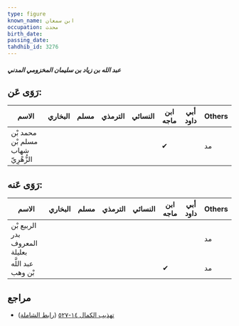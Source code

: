 ```yaml
---
type: figure
known_name: ابن سمعان
occupation: محدث
birth_date:
passing_date:
tahdhib_id: 3276
---
```

##### عبد الله بن زياد بن سليمان المخزومي المدني

## رَوَى عَن:
| الاسم                              | البخاري | مسلم | الترمذي | النسائي | ابن ماجه | أبي داود | Others |
| ---------------------------------- | ------- | ---- | ------- | ------- | -------- | -------- | ------ |
| محمد بْن مسلم بْن شهاب الزُّهْرِيّ |         |      |         |         | ✔        |          | مد     |
## رَوَى عَنه:
| الاسم                         | البخاري | مسلم | الترمذي | النسائي | ابن ماجه | أبي داود | Others |
| ----------------------------- | ------- | ---- | ------- | ------- | -------- | -------- | ------ |
| الربيع بْن بدر المعروف بعليلة |         |      |         |         |          |          | مد     |
| عبد اللَّه بْن وهب            |         |      |         |         | ✔        |          | مد     |
## مراجع
- [تهذيب الكمال ١٤-٥٢٧](obsidian://open?vault=Tahdhib-al-Kamal&file=Figures/٣٢٧٦-عبد%20الله%20بن%20زياد%20بن%20سليمان%20المخزومي%20المدني) ([رابط الشاملة](https://shamela.ws/book/3722/7455))